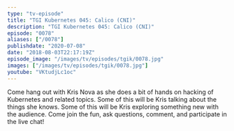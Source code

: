 ```yaml
---
type: "tv-episode"
title: "TGI Kubernetes 045: Calico (CNI)"
description: "TGI Kubernetes 045: Calico (CNI)"
episode: "0078"
aliases: ["/0078"]
publishdate: "2020-07-08"
date: "2018-08-03T22:17:19Z"
episode_image: "/images/tv/episodes/tgik/0078.jpg"
images: ["/images/tv/episodes/tgik/0078.jpg"]
youtube: "VKtudjLc1oc"
---
```


Come hang out with Kris Nova as she does a bit of hands on hacking of Kubernetes and related topics. Some of this will be Kris talking about the things she knows. Some of this will be Kris exploring something new with the audience. Come join the fun, ask questions, comment, and participate in the live chat!
